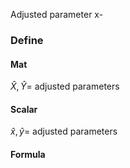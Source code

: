 Adjusted parameter x- 

### Define
 

 #### Mat
$\hat{X}, \hat{Y}=$ adjusted parameters
#### Scalar
$\hat{x}, \hat{y}=$ adjusted parameters
 #### Formula




